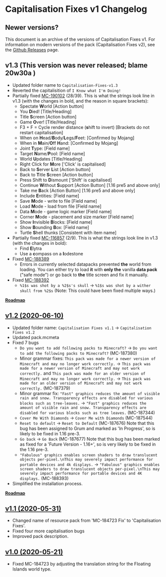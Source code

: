 # Capitalisation Fixes v1 Changelog

## Newer versions?

This document is an archive of the versions of Capitalisation Fixes v1. For information on modern versions of the pack (Capitalisation Fixes v2), see the [Github Releases](https://github.com/MMK21Hub/Capitalisation-Fixes/releases) page.

## v1.3 (This version was never released; blame 20w30a )

- Updated folder name to `Capitalisation-Fixes-v1.3`
- Reverted the capitalisition of `I Know what I'm Doing!`
- Partially fixed [MC-190102](https://bugs.mojang.com/browse/MC-190102) (28/39). This is what the strings look line in v1.3 (with the changes in bold, and the reason in square brackets):
  - Spectate **W**orld [Action button]
  - You **D**ied! [Title/Heading]
  - Title **S**creen [Action button]
  - Game **O**ver! [Title/Heading]
  - F3 + F = Cycle render distance (**s**hift to invert) [Brackets do not restart capitalisation]
  - When on **H**ead/**B**ody/**L**egs/**F**eet: [Confirmed by Mojang]
  - When in **M**ain/**O**ff **H**and: [Confirmed by Mojang] <!-- #10-11 -->
  - Joint **T**ype: [Field name]
  - Target **N**ame/**P**ool: [Field name]
  - World **U**pdates [Title/Heading]
  - Right Click for **M**ore ['Click' is capitalised]
  - Back to **S**erver **L**ist [Action button]
  - Back to **T**itle **S**creen [Action button]
  - Press Shift to **D**ismount ['Shift' is capitalised]
  - Continue **W**ithout **S**upport [Action Button] \[1.16 pre5 and above only]
  - Take me **B**ack [Action Button] \[1.16 pre5 and above only] <!-- #20 -->
  - Include **E**ntities: [Field name]
  - Save **M**ode - write to file [Field name]
  - Load **M**ode - load from file [Field name]
  - Data **M**ode - game logic marker [Field name]
  - Corner **M**ode - placement and size marker [Field name]
  - Show **I**nvisible **B**locks: [Field name]
  - Show **B**ounding **B**ox: [Field name]
  - Turtle **S**hell thunks [Consistent with item name] <!-- #28 -->
- Partially fixed [MC-116857](https://bugs.mojang.com/browse/MC-116857) (2/9). This is what the strings look line in v1.3 (with the changes in bold):
  - Find **E**lytra
  - Use a **c**ompass on a **l**odestone
- Fixed [MC-188389](https://bugs.mojang.com/browse/MC-188389)
  - Errors in currently selected datapacks prevented **the** world from loading. You can either try to load **it** with **only the** vanilla **data pack** ("safe mode") or go back to **the** title screen and fix it manually.
- Fixed [MC-188392](https://bugs.mojang.com/browse/MC-188392)
  - `%1$s was shot by a %2$s's skull` → `%1$s was shot by a wither skull from %2$s` (Note: This could have been fixed multiple ways.)

[**Roadmap**](https://github.com/MMK21Hub/Capitalisation-Fixes/issues/2)

## [v1.2 (2020-06-10)](https://github.com/MMK21Hub/Capitalisation-Fixes/releases/tag/v1.2)

- Updated folder name: `Capitalisation Fixes v1.1` → `Capitalisation Fixes v1.2`
- Updated pack.mcmeta
- Fixed 7 bugs
  - `Do you want to add following packs to Minecraft?` → `Do you want to add the following packs to Minecraft?` (MC-187380)
  - Minor grammar fixes: `This pack was made for a newer version of Minecraft and may no longer work correctly.` → `This pack was made for a newer version of Minecraft and may not work correctly.` and `This pack was made for an older version of Minecraft and may no longer work correctly.` → `This pack was made for an older version of Minecraft and may not work correctly.` (MC-187379)
  - Minor grammar fix: `"Fast" graphics reduces the amount of visible rain and snow. Transparency effects are disabled for various blocks such as tree-leaves.` → `"Fast" graphics reduces the amount of visible rain and snow. Transparency effects are disabled for various blocks such as tree leaves.` (MC-187344)
  - `Cover Me With Diamonds` → `Cover Me with Diamonds` (MC-187544)
  - `Reset to default` → `Reset to Default` (MC-187676) Note that this bug has been assigned to Grum and marked as 'In Progress', so is likely to be fixed in 1.16 pre-3.
  - `Go back` → `Go Back` (MC-187677) Note that this bug has been marked as fixed for a 'Future Version - 1.16+', so is very likely to be fixed in the 1.16 pre-3.
  - `"Fabulous" graphics enables screen shaders to draw translucent objects per-pixel.\nThis may severely impact performance for portable devices and 4k displays.` → `"Fabulous" graphics enables screen shaders to draw translucent objects per-pixel.\nThis may severely impact performance for portable devices and 4K displays.` (MC-188393)
- Simplified the installation process.

[**Roadmap**](https://github.com/MMK21Hub/Capitalisation-Fixes/issues/1)

## [v1.1 (2020-05-31)](https://github.com/MMK21Hub/Capitalisation-Fixes/releases/tag/v1.1)

- Changed name of resource pack from 'MC-184723 Fix' to 'Capitalisation Fixes'.
- Fixed four more capitalisation bugs
- Improved pack description.

## [v1.0 (2020-05-21)](https://github.com/MMK21Hub/Capitalisation-Fixes/releases/tag/v1.0)

- Fixed MC-184723 by adjusting the translation string for the Floating Islands world type.
